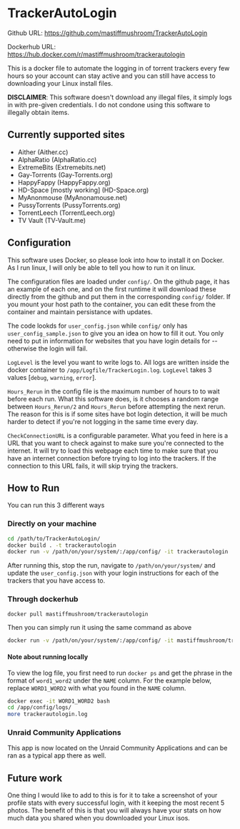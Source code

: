 
# TrackerAutoLogin

Github URL: https://github.com/mastiffmushroom/TrackerAutoLogin

Dockerhub URL: https://hub.docker.com/r/mastiffmushroom/trackerautologin

This is a docker file to automate the logging in of torrent trackers every few hours so your account can stay active and you can still have access to downloading your Linux install files.

**DISCLAIMER**: This software doesn't download any illegal files, it simply logs in with pre-given credentials. I do not condone using this software to illegally obtain items.

## Currently supported sites

* Aither (Aither.cc)
* AlphaRatio (AlphaRatio.cc)
* ExtremeBits (Extremebits.net)
* Gay-Torrents (Gay-Torrents.org)
* HappyFappy (HappyFappy.org)
* HD-Space [mostly working] (HD-Space.org)
* MyAnonmouse (MyAnonamouse.net)
* PussyTorrents (PussyTorrents.org)
* TorrentLeech (TorrentLeech.org)
* TV Vault (TV-Vault.me)

## Configuration

This software uses Docker, so please look into how to install it on Docker. As I run linux, I will only be able to tell you how to run it on linux.

The configuration files are loaded under `config/`. On the github page, it has an example of each one, and on the first runtime it will download these directly from the github and put them in the corresponding `config/` folder. If you mount your host path to the container, you can edit these from the container and maintain persistance with updates.

The code lookds for `user_config.json` while `config/` only has `user_config_sample.json` to give you an idea on how to fill it out. You only need to put in information for websites that you have login details for -- otherwise the login will fail.

`LogLevel` is the level you want to write logs to. All logs are written inside the docker container to `/app/Logfile/TrackerLogin.log`. `LogLevel` takes 3 values [`debug`, `warning`, `error`].

`Hours_Rerun` in the config file is the maximum number of hours to to wait before each run. What this software does, is it chooses a random range between `Hours_Rerun/2` and `Hours_Rerun` before attempting the next rerun. The reason for this is if some sites have bot login detection, it will be much harder to detect if you're not logging in the same time every day.

`CheckConnectionURL` is a configurable parameter. What you feed in here is a URL that you want to check against to make sure you're connected to the internet. It will try to load this webpage each time to make sure that you have an internet connection before trying to log into the trackers. If the connection to this URL fails, it will skip trying the trackers.

## How to Run

You can run this 3 different ways

### Directly on your machine

```bash
cd /path/to/TrackerAutoLogin/
docker build . -t trackerautologin
docker run -v /path/on/your/system/:/app/config/ -it trackerautologin
```
After running this, stop the run, navigate to `/path/on/your/system/` and update the `user_config.json` with your login instructions for each of the trackers that you have access to.

### Through dockerhub

```bash
docker pull mastiffmushroom/trackerautologin
```

Then you can simply run it using the same command as above

```bash
docker run -v /path/on/your/system/:/app/config/ -it mastiffmushroom/trackerautologin
```

#### Note about running locally

To view the log file, you first need to run `docker ps` and get the phrase in the format of `word1_word2` under the `NAME` column. For the example below, replace `WORD1_WORD2` with what you found in the `NAME` column.

```bash
docker exec -it WORD1_WORD2 bash
cd /app/config/logs/
more trackerautologin.log
```

### Unraid Community Applications

This app is now located on the Unraid Community Applications and can be ran as a typical app there as well.


## Future work

One thing I would like to add to this is for it to take a screenshot of your profile stats with every successful login, with it keeping the most recent 5 photos. The benefit of this is that you will always have your stats on how much data you shared when you downloaded your Linux isos. 
